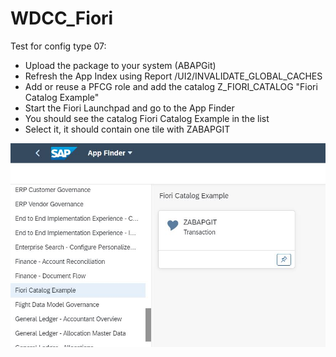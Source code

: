 # WDCC_Fiori
Test for config type 07:
- Upload the package to your system (ABAPGit)
- Refresh the App Index using Report /UI2/INVALIDATE_GLOBAL_CACHES
- Add or reuse a PFCG role and add the catalog Z_FIORI_CATALOG	"Fiori Catalog Example"
- Start the Fiori Launchpad and go to the App Finder
- You should see the catalog Fiori Catalog Example in the list 
- Select it, it should contain one tile with ZABAPGIT


![image](Screenshot%20Fiori%20Catalog%20Example.JPG)
